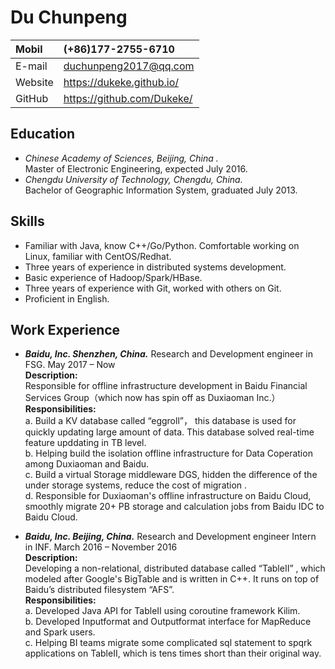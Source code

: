 **Du Chunpeng**
===============

| Mobil | (+86)177-2755-6710 | 
| :-----| :---- | 
| E-mail | duchunpeng2017@qq.com |
| Website | https://dukeke.github.io/ | 
| GitHub | https://github.com/Dukeke/ |


Education
---------

 - *Chinese Academy of Sciences, Beijing, China .* 
 <br>Master of Electronic Engineering, expected July 2016. 
 - *Chengdu University of Technology, Chengdu, China.*
 <br>Bachelor of Geographic Information System, graduated July 2013.

Skills
------

 - Familiar with Java, know C++/Go/Python. Comfortable working on Linux, familiar with CentOS/Redhat.  
 - Three years of experience in distributed systems development.
 - Basic experience of Hadoop/Spark/HBase. 
 - Three years of experience with Git, worked with others on Git. 
 - Proficient in English.

Work Experience
---------------

 - ***Baidu, Inc. Shenzhen, China.*** Research and Development engineer in FSG. May 2017 – Now
<br>**Description:** 
<br>Responsible for offline infrastructure development in Baidu Financial Services Group（which now has spin off as Duxiaoman Inc.）
<br>**Responsibilities:**
<br>a. Build a KV database called “eggroll”， this database is used for quickly updating large amount of data. This database solved real-time feature upddating in TB level.
<br>b. Helping build the isolation offline infrastructure for Data Coperation among Duxiaoman and Baidu.
<br>c. Build a virtual Storage middleware DGS, hidden the difference of the under storage systems, reduce the cost of migration .
<br>d. Responsible for Duxiaoman's offline infrastructure on Baidu Cloud, smoothly migrate 20+ PB storage and calculation jobs from Baidu IDC to Baidu Cloud.

 - ***Baidu, Inc. Beijing, China.*** Research and Development engineer Intern in INF. March 2016 – November 2016
<br>**Description:** 
<br>Developing a non-relational, distributed database called “TableII” , which modeled after Google's BigTable and is written in C++. It runs on top of Baidu’s distributed filesystem “AFS”.
<br>**Responsibilities:**
<br>a. Developed Java API for TableII using coroutine framework Kilim.
<br>b. Developed Inputformat and Outputformat interface for MapReduce and Spark users.
<br>c. Helping BI teams migrate some complicated sql statement to spqrk applications on TableII, which is tens times short than their original way.
